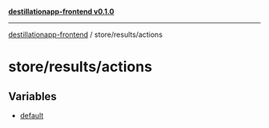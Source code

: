 [**destillationapp-frontend v0.1.0**](../../../README.md)

***

[destillationapp-frontend](../../../modules.md) / store/results/actions

# store/results/actions

## Variables

- [default](variables/default.md)
